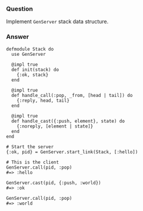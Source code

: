 ### Question
Implement `GenServer` stack data structure.


### Answer
    defmodule Stack do
      use GenServer
      
      @impl true
      def init(stack) do
        {:ok, stack}
      end

      @impl true
      def handle_call(:pop, _from, [head | tail]) do
        {:reply, head, tail}
      end

      @impl true
      def handle_cast({:push, element}, state) do
        {:noreply, [element | state]}
      end
    end

    # Start the server
    {:ok, pid} = GenServer.start_link(Stack, [:hello])

    # This is the client
    GenServer.call(pid, :pop)
    #=> :hello

    GenServer.cast(pid, {:push, :world})
    #=> :ok

    GenServer.call(pid, :pop)
    #=> :world


